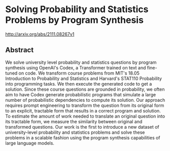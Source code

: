 # Solving Probability and Statistics Problems by Program Synthesis
http://arxiv.org/abs/2111.08267v1
## Abstract
We solve university level probability and statistics questions by program synthesis using OpenAI's Codex, a Transformer trained on text and fine-tuned on code. We transform course problems from MIT's 18.05 Introduction to Probability and Statistics and Harvard's STAT110 Probability into programming tasks. We then execute the generated code to get a solution. Since these course questions are grounded in probability, we often aim to have Codex generate probabilistic programs that simulate a large number of probabilistic dependencies to compute its solution. Our approach requires prompt engineering to transform the question from its original form to an explicit, tractable form that results in a correct program and solution. To estimate the amount of work needed to translate an original question into its tractable form, we measure the similarity between original and transformed questions. Our work is the first to introduce a new dataset of university-level probability and statistics problems and solve these problems in a scalable fashion using the program synthesis capabilities of large language models.